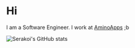 # Hi
I am a Software Engineer. I work at [AminoApps](https://github.com/AminoApps) ;b 


![Serakoi's GitHub stats](https://github-readme-stats.vercel.app/api?username=ThatKoffe&show_icons=true&theme=chartreuse-dark)
